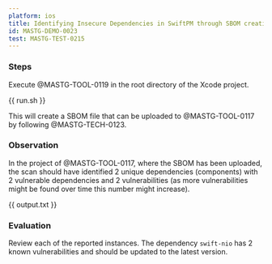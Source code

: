 ```yaml
---
platform: ios
title: Identifying Insecure Dependencies in SwiftPM through SBOM creation
id: MASTG-DEMO-0023
test: MASTG-TEST-0215
---
```


### Steps

Execute @MASTG-TOOL-0119 in the root directory of the Xcode project.

{{ run.sh }}

This will create a SBOM file that can be uploaded to @MASTG-TOOL-0117 by following @MASTG-TECH-0123.

### Observation

In the project of @MASTG-TOOL-0117, where the SBOM has been uploaded, the scan should have identified 2 unique dependencies (components) with 2 vulnerable dependencies and 2 vulnerabilities (as more vulnerabilities might be found over time this number might increase).

{{ output.txt }}

### Evaluation

Review each of the reported instances. The dependency `swift-nio` has 2 known vulnerabilities and should be updated to the latest version.
